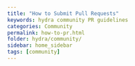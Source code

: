 ```yaml
---
title: "How to Submit Pull Requests"
keywords: hydra community PR guidelines
categories: Community
permalink: how-to-pr.html
folder: hydra/community/
sidebar: home_sidebar
tags: [community]
---
```

